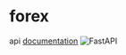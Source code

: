# forex
api [documentation](https://forex-codeunity.herokuapp.com/)
![FastAPI](https://fastapi.tiangolo.com/img/logo-margin/logo-teal.png)
